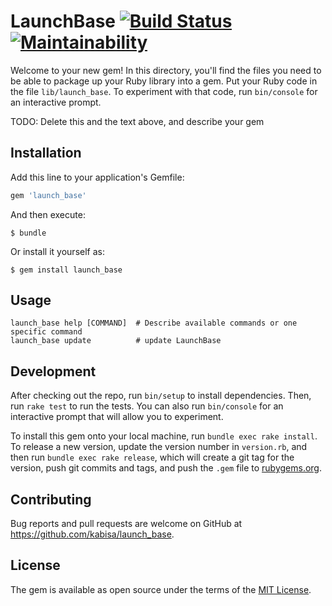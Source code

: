 # LaunchBase [![Build Status](https://travis-ci.org/kabisa/launch-base.svg?branch=master)](https://travis-ci.org/kabisa/launch-base) [![Maintainability](https://api.codeclimate.com/v1/badges/f563fdb89d5509e4e8f3/maintainability)](https://codeclimate.com/github/kabisa/launch-base/maintainability)

Welcome to your new gem! In this directory, you'll find the files you need to be able to package up your Ruby library into a gem. Put your Ruby code in the file `lib/launch_base`. To experiment with that code, run `bin/console` for an interactive prompt.

TODO: Delete this and the text above, and describe your gem

## Installation

Add this line to your application's Gemfile:

```ruby
gem 'launch_base'
```

And then execute:

    $ bundle

Or install it yourself as:

    $ gem install launch_base

## Usage

```
launch_base help [COMMAND]  # Describe available commands or one specific command
launch_base update          # update LaunchBase
```

## Development

After checking out the repo, run `bin/setup` to install dependencies. Then, run `rake test` to run the tests. You can also run `bin/console` for an interactive prompt that will allow you to experiment.

To install this gem onto your local machine, run `bundle exec rake install`. To release a new version, update the version number in `version.rb`, and then run `bundle exec rake release`, which will create a git tag for the version, push git commits and tags, and push the `.gem` file to [rubygems.org](https://rubygems.org).

## Contributing

Bug reports and pull requests are welcome on GitHub at https://github.com/kabisa/launch_base.

## License

The gem is available as open source under the terms of the [MIT License](https://opensource.org/licenses/MIT).
